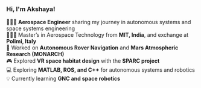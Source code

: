 ### Hi, I'm Akshaya! 

👩🏻‍💻 **Aerospace Engineer** sharing my journey in autonomous systems and space systems engineering  
👩🏻‍🎓 Master’s in Aerospace Technology from **MIT, India**, and exchange at **Polimi, Italy**  
🔭 Worked on **Autonomous Rover Navigation** and **Mars Atmospheric Research (MONARCH)**  
🎮 Explored **VR space habitat design** with the **SPARC project**  
💻 Exploring **MATLAB, ROS, and C++**  for autonomous systems and robotics
💡 Currently learning **GNC and space robotics**  


